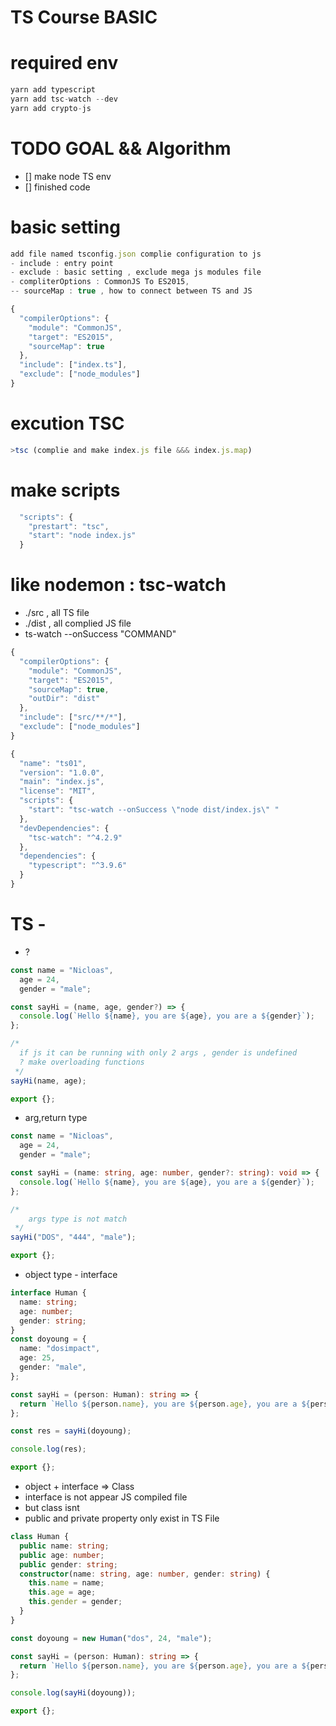 # TS Course BASIC

# required env

```ts
yarn add typescript
yarn add tsc-watch --dev
yarn add crypto-js
```

# TODO GOAL && Algorithm

- [] make node TS env
- [] finished code

# basic setting

```ts
add file named tsconfig.json complie configuration to js
- include : entry point
- exclude : basic setting , exclude mega js modules file
- compliterOptions : CommonJS To ES2015,
-- sourceMap : true , how to connect between TS and JS

{
  "compilerOptions": {
    "module": "CommonJS",
    "target": "ES2015",
    "sourceMap": true
  },
  "include": ["index.ts"],
  "exclude": ["node_modules"]
}

```

# excution TSC

```ts
>tsc (complie and make index.js file &&& index.js.map)
```

# make scripts

```ts
  "scripts": {
    "prestart": "tsc",
    "start": "node index.js"
  }
```

# like nodemon : tsc-watch

- ./src , all TS file
- ./dist , all complied JS file
- ts-watch --onSuccess "COMMAND"

```ts
{
  "compilerOptions": {
    "module": "CommonJS",
    "target": "ES2015",
    "sourceMap": true,
    "outDir": "dist"
  },
  "include": ["src/**/*"],
  "exclude": ["node_modules"]
}

```

```ts
{
  "name": "ts01",
  "version": "1.0.0",
  "main": "index.js",
  "license": "MIT",
  "scripts": {
    "start": "tsc-watch --onSuccess \"node dist/index.js\" "
  },
  "devDependencies": {
    "tsc-watch": "^4.2.9"
  },
  "dependencies": {
    "typescript": "^3.9.6"
  }
}

```

# TS -

- ?

```ts
const name = "Nicloas",
  age = 24,
  gender = "male";

const sayHi = (name, age, gender?) => {
  console.log(`Hello ${name}, you are ${age}, you are a ${gender}`);
};

/*
  if js it can be running with only 2 args , gender is undefined
  ? make overloading functions
 */
sayHi(name, age);

export {};
```

- arg,return type

```ts
const name = "Nicloas",
  age = 24,
  gender = "male";

const sayHi = (name: string, age: number, gender?: string): void => {
  console.log(`Hello ${name}, you are ${age}, you are a ${gender}`);
};

/*
    args type is not match
 */
sayHi("DOS", "444", "male");

export {};
```

- object type - interface

```ts
interface Human {
  name: string;
  age: number;
  gender: string;
}
const doyoung = {
  name: "dosimpact",
  age: 25,
  gender: "male",
};

const sayHi = (person: Human): string => {
  return `Hello ${person.name}, you are ${person.age}, you are a ${person.gender}`;
};

const res = sayHi(doyoung);

console.log(res);

export {};
```

- object + interface => Class
- interface is not appear JS compiled file
- but class isnt
- public and private property only exist in TS File

```ts
class Human {
  public name: string;
  public age: number;
  public gender: string;
  constructor(name: string, age: number, gender: string) {
    this.name = name;
    this.age = age;
    this.gender = gender;
  }
}

const doyoung = new Human("dos", 24, "male");

const sayHi = (person: Human): string => {
  return `Hello ${person.name}, you are ${person.age}, you are a ${person.gender}`;
};

console.log(sayHi(doyoung));

export {};
```
